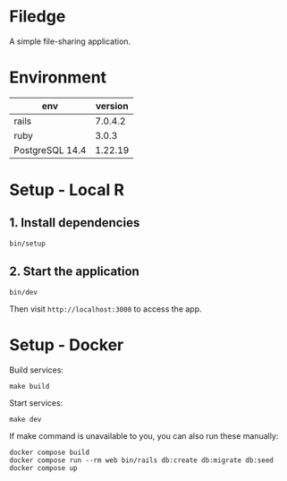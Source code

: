 # Filedge

A simple file-sharing application.

# Environment

| env             | version |
| --------------- | ------- |
| rails           | 7.0.4.2 |
| ruby            | 3.0.3   |
| PostgreSQL 14.4 | 1.22.19 |

# Setup - Local R

## 1. Install dependencies

```bash
bin/setup
```

## 2. Start the application

```
bin/dev
```

Then visit `http://localhost:3000` to access the app.

# Setup - Docker

Build services:

```
make build
```

Start services:

```
make dev
```

If make command is unavailable to you, you can also run these manually:

```
docker compose build
docker compose run --rm web bin/rails db:create db:migrate db:seed
docker compose up
```
